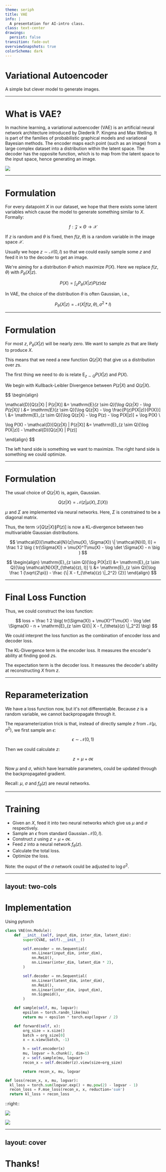 ```yaml
---
theme: seriph
title: VAE
info: |
  A presentation for AI-intro class.
class: text-center
drawings:
  persist: false
transition: fade-out
overviewSnapshots: true
colorSchema: dark
---
```


# Variational Autoencoder

A simple but clever model to generate images.

---

# What is VAE?
<div />

In machine learning, a variational autoencoder (VAE) is an artificial neural network architecture introduced by Diederik P. Kingma and Max Welling. It is part of the families of probabilistic graphical models and variational Bayesian methods.
The encoder maps each point (such as an image) from a large complex dataset into a distribution within the latent space. The decoder has the opposite function, which is to map from the latent space to the input space, hence generating an image.

<img
  class="h-80"
  src="/pictures/VAE_Basic.png"
/>

---

# Formulation
<div />

<v-click>

For every datapoint $X$ in our dataset, we hope that there exists some latent variables which cause the model to generate something similar to $X$. Formally:

$$
f : \mathcal{Z} \times \Theta \to \mathcal{X}
$$

If $z$ is random and $\theta$ is fixed, then $f(z, \theta)$ is a random variable in the image space $\mathcal{X}$.

Usually we hope $z \sim \mathcal{N}(0, I)$ so that we could easily sample some $z$ and feed it in to the decoder to get an image.

</v-click>

<v-click>

We're aiming for a distribution $\theta$ which maximize $P(X)$. Here we replace $f(z, \theta)$ with $P_{\theta}(X|z)$.

$$
P(X) = \int_z P_{\theta}(X|z) P(z) \mathrm{d}z
$$

</v-click>

<v-click>

In VAE, the choice of the distribution $\theta$ is often Gaussian, i.e.,

$$
P_{\theta}(X|z) = \mathcal{N}(X|f(z, \theta), \sigma^2 * I)
$$

</v-click>

---

# Formulation
<div />

<v-after>

For most $z$, $P_{\theta}(X|z)$ will be nearly zero. We want to sample $z$s that are likely to produce $X$.

</v-after>

<v-click>

This means that we need a new function $Q(z|X)$ that give us a distribution over $z$s.

The first thing we need to do is relate $\mathrm{E}_{z \sim Q}P(X|z)$ and $P(X)$.

</v-click>

<v-click>

We begin with Kullback-Leibler Divergence between $P(z|X)$ and $Q(z|X)$.

$$
\begin{align}

   \mathcal{D}[Q(z|X) \| P(z|X)]
&= \mathrm{E}_{z \sim Q}[\log Q(z|X) - \log P(z|X)] \\
&= \mathrm{E}_{z \sim Q}[\log Q(z|X) - \log \frac{P(z)P(X|z)}{P(X)}] \\
&= \mathrm{E}_{z \sim Q}[\log Q(z|X) - \log P(z) - \log P(X|z)] + \log P(X) \\

   \log P(X) - \mathcal{D}[Q(z|X) \| P(z|X)]
&= \mathrm{E}_{z \sim Q}[\log P(X|z)] - \mathcal{D}[Q(z|X) \| P(z)]

\end{align}
$$

</v-click>

<v-click>

The left hand side is something we want to maximize. The right hand side is something we could optimize.

</v-click>

---

# Formulation
<div />

The usual choice of $Q(z|X)$ is, again, Gaussian.

$$
Q(z|X) = \mathcal{N}(z|\mu(X), \Sigma(X))
$$

$\mu$ and $\Sigma$ are implemented via neural networks. Here, $\Sigma$ is constrained to be a diagonal matrix.

<v-click>

Thus, the term $\mathcal{D}[Q(z|X) \| P(z)]$ is now a KL-divergence between two multivariable Gaussian distributions.

$$
\mathcal{D}[\mathcal{N}(z|\mu(X), \Sigma(X)) \| \mathcal{N}(0, I)] = \frac 1 2 \big ( tr(\Sigma(X)) + \mu(X)^T\mu(X) - \log \det \Sigma(X) - n \big )
$$

</v-click>

<v-click>

$$
\begin{align}
   \mathrm{E}_{z \sim Q}[\log P(X|z)]
&= \mathrm{E}_{z \sim Q}[\log \mathcal{N}(X|f_{\theta}(z), I)] \\
&= \mathrm{E}_{z \sim Q}[\log \frac 1 {\sqrt{2\pi}} - \frac {\| X - f_{\theta}(z) \|_2^2} {2}]
\end{align}
$$

</v-click>

---

# Final Loss Function
<div />

<v-click>

Thus, we could construct the loss function:

$$
loss = \frac 1 2 \big( tr(\Sigma(X)) + \mu(X)^T\mu(X) - \log \det \Sigma(X) - n + \mathrm{E}_{z \sim Q}[\| X - f_{\theta}(z) \|_2^2] \big)
$$

</v-click>

<v-click>

We could interpret the loss function as the combination of encoder loss and decoder loss.

The KL-Divergence term is the encoder loss. It measures the encoder's ability at finding good $z$s.

The expectation term is the decoder loss. It measures the decoder's ability at reconstructing $X$ from $z$.

</v-click>

---

# Reparameterization
<div />

We have a loss function now, but it's not differentiable. Because $z$ is a random variable, we cannot backpropagate through it.

<v-click>

The reparameterization trick is that, instead of directly sample $z$ from $\mathcal{N}(\mu, \sigma^2)$, we first sample an $\epsilon$:

$$
\epsilon \sim \mathcal{N}(0, 1)
$$

</v-click>

<v-click>

Then we could calculate $z$:

$$
z = \mu + \sigma \epsilon
$$

Now $\mu$ and $\sigma$, which have learnable parameters, could be updated through the backpropagated gradient.

</v-click>

<v-click>

Recall: $\mu$,  $\sigma$ and $f_{\theta}(z)$ are neural networks.

</v-click>

---

# Training
<div />

- Given an $X$, feed it into two neural networks which give us $\mu$ and $\sigma$ respectively.
- Sample an $\epsilon$ from standard Gaussian $\mathcal{N}(0, I)$.
- Construct $z$ using $z = \mu + \sigma \epsilon$.
- Feed $z$ into a neural network $f_{\theta}(z)$.
- Calculate the total loss.
- Optimize the loss.

<v-click>

Note: the ouput of the $\sigma$ network could be adjusted to $\log \sigma^2$.

</v-click>

---
layout: two-cols
---

# Implementation
Using pytorch

```python {*}{maxHeight:'400px',class:'!children:text-0.6em'}
class VAE(nn.Module):
    def __init__(self, input_dim, inter_dim, latent_dim):
        super(CVAE, self).__init__()

        self.encoder = nn.Sequential(
            nn.Linear(input_dim, inter_dim),
            nn.ReLU(),
            nn.Linear(inter_dim, latent_dim * 2),
        )

        self.decoder = nn.Sequential(
            nn.Linear(latent_dim, inter_dim),
            nn.ReLU(),
            nn.Linear(inter_dim, input_dim),
            nn.Sigmoid(),
        )

    def sample(self, mu, logvar):
        epsilon = torch.randn_like(mu)
        return mu + epsilon * torch.exp(logvar / 2)

    def forward(self, x):
        org_size = x.size()
        batch = org_size[0]
        x = x.view(batch, -1)

        h = self.encoder(x)
        mu, logvar = h.chunk(2, dim=1)
        z = self.sample(mu, logvar)
        recon_x = self.decoder(z).view(size=org_size)

        return recon_x, mu, logvar

def loss(recon_x, x, mu, logvar):
  kl_loss = torch.sum(logvar.exp() + mu.pow(2) - logvar - 1)
  recon_loss = F.mse_loss(recon_x, x, reduction='sum')
  return kl_loss + recon_loss
```

::right::

<img
  src="/pictures/Learning_Curve.png"
  class="h-55"
/>

<img
  src="/pictures/Result.png"
  class="h-55"
/>

---
layout: cover
---

# Thanks!

